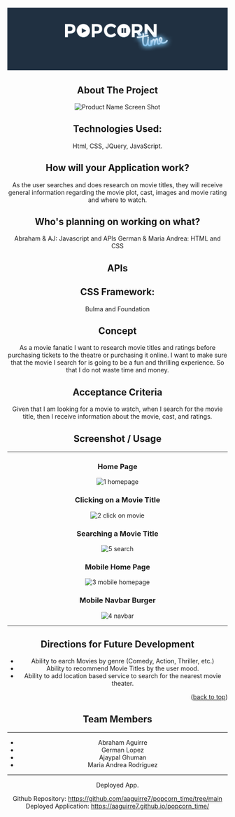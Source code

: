 <div id="top"><div>
<!--
*** This is the Readme for the Interactive Front-End project


<!-- Project Logo -->
<br />
<div align="center">
    <a href="https://github.com/aaguirre7/popcorn_time">
        <img src="./assets/images/title_banner_sm.png" alt="Popcorn time">
    <a/>
    


<!-- ABOUT THE PROJECT -->
## About The Project

![Product Name Screen Shot](./assets/images/01-html-css-git-homework-demo.png)


## Technologies Used: 
Html, CSS, JQuery, JavaScript.

## How will your Application work?
As the user searches and does research on movie titles, they will receive general information regarding the movie plot, cast, images and movie rating and where to watch.

## Who's planning on working on what?
Abraham & AJ: Javascript and APIs
German & Maria Andrea: HTML and CSS 

## APIs
[Watchmode API]: (https://api.watchmode.com)
[IMDB API]: (https://imdb-api.com)

## CSS Framework: 
Bulma and Foundation

## Concept
As a movie fanatic I want to research movie titles and ratings before purchasing tickets to the theatre or purchasing it online.
I want to make sure that the movie I search for is going to be a fun and thrilling experience. So that I do not waste time and money.

## Acceptance Criteria
Given that I am looking for a movie to watch, when I search for the movie title, then I receive information about the movie, cast, and ratings.

## Screenshot / Usage
--- 
### Home Page
![1  homepage](https://user-images.githubusercontent.com/93743349/153797709-beae49b4-7d56-40a0-a718-bb0625a28db1.png)

### Clicking on a Movie Title
![2  click on movie](https://user-images.githubusercontent.com/93743349/153797715-d647e883-d2d4-4c27-aaa2-31ff4401d458.png)

### Searching a Movie Title
![5  search](https://user-images.githubusercontent.com/93743349/153797914-4c551948-c2de-4969-9c6f-38e8aab22c83.png)

### Mobile Home Page

![3  mobile homepage](https://user-images.githubusercontent.com/93743349/153797723-0386a5b8-1239-400e-829e-638e04335d2c.png)

### Mobile Navbar Burger
![4  navbar](https://user-images.githubusercontent.com/93743349/153797729-30b46e29-54c1-47e8-8d1b-f8756dfa0acb.png)

--- 

## Directions for Future Development
- Ability to earch Movies by genre (Comedy, Action, Thriller, etc.)
- Ability to recommend Movie Titles by the user mood.
- Ability to add location based service to search for the nearest movie theater.


<p align="right">(<a href="#top">back to top</a>)</p>

<!-- Team Members -->
## Team Members
--- 
- Abraham Aguirre 
- German Lopez
- Ajaypal Ghuman
- Maria Andrea Rodriguez
---
Deployed App.

Github Repository: https://github.com/aaguirre7/popcorn_time/tree/main
Deployed Application: https://aaguirre7.github.io/popcorn_time/


